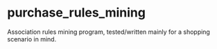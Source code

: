 # purchase_rules_mining
Association rules mining program, tested/written mainly for a shopping scenario in mind.
